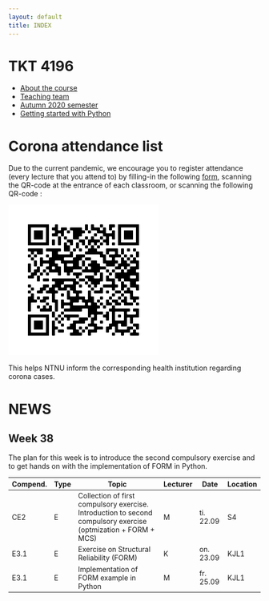 ```yaml
---
layout: default
title: INDEX
---
```


# TKT 4196

- [About the course](about)
- [Teaching team](team)
- [Autumn 2020 semester](fall2020)
- [Getting started with Python](py_guide)


# Corona attendance list
Due to the current pandemic, we encourage you to register attendance (every lecture that you attend to) by filling-in the following [form](https://forms.gle/Pn1Ar67fCja78CsP9), scanning the QR-code at the entrance of each classroom, or scanning the following QR-code :

![alt text](https://github.com/Jorgemendozaesp/TKT4196-CourseMaterial/blob/master/QR%20Code%20-%20Corona%20form.png?raw=true)

This helps NTNU inform the corresponding health institution regarding corona cases. 

# NEWS
## Week 38

The plan for this week is to introduce the second compulsory exercise and to get hands on with the implementation of FORM in Python.

| Compend. | Type |     Topic                                                 |	Lecturer |	Date       | Location |
|----------|------|-----------------------------------------------------------|----------|-------------|----------|
| CE2      | E    |	Collection of first compulsory exercise. Introduction to second compulsory exercise (optmization + FORM + MCS)  |	  M 	   | ti. 22.09	 |  S4      |
| E3.1     | E	  | Exercise on Structural Reliability (FORM)                 |   K	     | on. 23.09   |	KJL1    |
| E3.1     | E	  | Implementation of FORM example in Python                  |   M      | fr. 25.09	 |  KJL1    |
